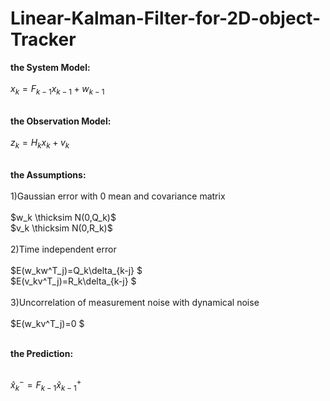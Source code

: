 # Linear-Kalman-Filter-for-2D-object-Tracker

**the System Model:**<br><br>
$x_k=F_{k-1}x_{k-1}+w_{k-1}$<br><br>

**the Observation Model:**<br><br>
$z_k=H_{k}x_{k}+v_{k}$<br><br>

**the Assumptions:**<br><br>
1)Gaussian error with 0 mean and covariance matrix<br><br>
$w_k \thicksim N(0,Q_k)$<br>
$v_k \thicksim N(0,R_k)$<br><br>
2)Time independent error <br><br>
$E(w_kw^T_j)=Q_k\delta_{k-j} $<br>
$E(v_kv^T_j)=R_k\delta_{k-j} $<br><br>
3)Uncorrelation of measurement noise with dynamical noise <br><br>
$E(w_kv^T_j)=0 $<br><br>

**the Prediction:**<br><br>

$\hat{x}^-_k= F_{k-1}\hat{x}^+_{k-1}$<br>
